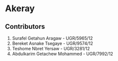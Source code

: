 # Akeray
## Contributors
1. Surafel Getahun Aragaw - UGR/5965/12
2. Bereket Asnake Tsegaye - UGR/9574/12
3. Teshome Nbret Yersaw - UGR/3281/12
4. Abdulkarim Getachew Mohammed - UGR/7992/12
